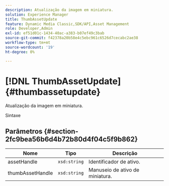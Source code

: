```yaml
---
description: Atualização da imagem em miniatura.
solution: Experience Manager
title: ThumbAssetUpdate
feature: Dynamic Media Classic,SDK/API,Asset Management
role: Developer,Admin
exl-id: ef51d01c-1434-40ac-a383-b07ef49c3bab
source-git-commit: f42378a20b58e4c5ebc961c6526d7cecabc2ae38
workflow-type: tm+mt
source-wordcount: '19'
ht-degree: 0%

---
```


# [!DNL ThumbAssetUpdate]{#thumbassetupdate}

Atualização da imagem em miniatura.

Sintaxe

## Parâmetros {#section-2fc9bea56b6d4b72b80d4f04c5f9b862}

| Nome | Tipo | Descrição |
|---|---|---|
| assetHandle | `xsd:string` | Identificador de ativo. |
| thumbAssetHandle | `xsd:string` | Manuseio de ativo de miniatura. |
